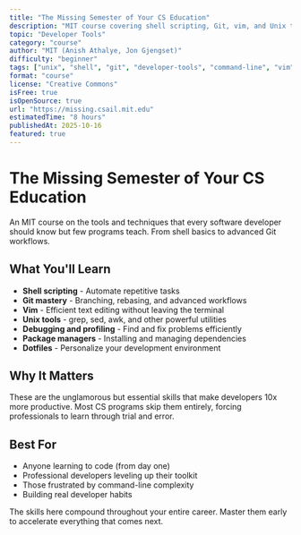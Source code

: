 ```yaml
---
title: "The Missing Semester of Your CS Education"
description: "MIT course covering shell scripting, Git, vim, and Unix tools that most computer science programs don't teach."
topic: "Developer Tools"
category: "course"
author: "MIT (Anish Athalye, Jon Gjengset)"
difficulty: "beginner"
tags: ["unix", "shell", "git", "developer-tools", "command-line", "vim"]
format: "course"
license: "Creative Commons"
isFree: true
isOpenSource: true
url: "https://missing.csail.mit.edu"
estimatedTime: "8 hours"
publishedAt: 2025-10-16
featured: true
---
```


# The Missing Semester of Your CS Education

An MIT course on the tools and techniques that every software developer should know but few programs teach. From shell basics to advanced Git workflows.

## What You'll Learn

- **Shell scripting** - Automate repetitive tasks
- **Git mastery** - Branching, rebasing, and advanced workflows
- **Vim** - Efficient text editing without leaving the terminal
- **Unix tools** - grep, sed, awk, and other powerful utilities
- **Debugging and profiling** - Find and fix problems efficiently
- **Package managers** - Installing and managing dependencies
- **Dotfiles** - Personalize your development environment

## Why It Matters

These are the unglamorous but essential skills that make developers 10x more productive. Most CS programs skip them entirely, forcing professionals to learn through trial and error.

## Best For

- Anyone learning to code (from day one)
- Professional developers leveling up their toolkit
- Those frustrated by command-line complexity
- Building real developer habits

The skills here compound throughout your entire career. Master them early to accelerate everything that comes next.
